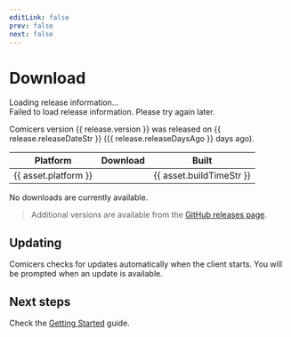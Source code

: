 ```yaml
---
editLink: false
prev: false
next: false
---
```

<script setup>
import { useData } from 'vitepress'
import { ref, onMounted } from 'vue'
import VPButton from "vitepress/dist/client/theme-default/components/VPButton.vue"

const { theme } = useData()
// Initialize an empty release state that will be populated
const release = ref({
  version: '0.0.0',
  releaseDateStr: new Date().toLocaleDateString(),
  releaseDaysAgo: 0,
  assets: []
})
const loading = ref(true)
const error = ref(false)

onMounted(async () => {
  try {
    // Use the VitePress data loader pattern
    const releaseData = await import('@theme/data/release.data')
    release.value = await releaseData.default.load()
  } catch (e) {
    error.value = true
    console.error('Failed to load release data:', e)
  } finally {
    loading.value = false
  }
})
</script>

# Download
<div v-if="loading">Loading release information...</div>
<div v-else-if="error">Failed to load release information. Please try again later.</div>
<div v-else>
  <p>Comicers version {{ release.version }} was released on {{ release.releaseDateStr }} ({{ release.releaseDaysAgo }} days ago).</p>
  <table class="downloadTable" v-if="release.assets.length">
    <thead>
      <tr>
        <th>Platform</th>
        <th>Download</th>
        <th>Built</th>
      </tr>
    </thead>
    <tbody>
      <tr v-for="asset in release.assets" :key="asset.platform">
        <td>{{ asset.platform }}</td>
        <td><VPButton :href="asset.browser_download_url" :text="asset.name" theme="brand" /></td>
        <td>{{ asset.buildTimeStr }}</td>
      </tr>
    </tbody>
  </table>
  <p v-else>No downloads are currently available.</p>
  <blockquote>
    <p>Additional versions are available from the <a href="https://github.com/TheFizFactor/Comicers-App/releases">GitHub releases page</a>.</p>
  </blockquote>
  <h2>Updating</h2>
  <p>Comicers checks for updates automatically when the client starts. You will be prompted when an update is available.</p>
  <h2>Next steps</h2>
  <p>Check the <a href="./guides/getting-started">Getting Started</a> guide.</p>
</div>
<style scoped>
.downloadTable {
  a {
    text-decoration: none;
  }
}
</style>